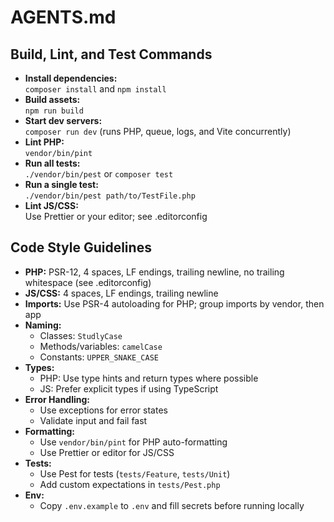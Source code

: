 # AGENTS.md

## Build, Lint, and Test Commands

- **Install dependencies:**  
  `composer install` and `npm install`
- **Build assets:**  
  `npm run build`
- **Start dev servers:**  
  `composer run dev` (runs PHP, queue, logs, and Vite concurrently)
- **Lint PHP:**  
  `vendor/bin/pint`
- **Run all tests:**  
  `./vendor/bin/pest` or `composer test`
- **Run a single test:**  
  `./vendor/bin/pest path/to/TestFile.php`
- **Lint JS/CSS:**  
  Use Prettier or your editor; see .editorconfig

## Code Style Guidelines

- **PHP:** PSR-12, 4 spaces, LF endings, trailing newline, no trailing whitespace (see .editorconfig)
- **JS/CSS:** 4 spaces, LF endings, trailing newline
- **Imports:** Use PSR-4 autoloading for PHP; group imports by vendor, then app
- **Naming:**  
  - Classes: `StudlyCase`  
  - Methods/variables: `camelCase`  
  - Constants: `UPPER_SNAKE_CASE`
- **Types:**  
  - PHP: Use type hints and return types where possible  
  - JS: Prefer explicit types if using TypeScript
- **Error Handling:**  
  - Use exceptions for error states  
  - Validate input and fail fast
- **Formatting:**  
  - Use `vendor/bin/pint` for PHP auto-formatting  
  - Use Prettier or editor for JS/CSS
- **Tests:**  
  - Use Pest for tests (`tests/Feature`, `tests/Unit`)  
  - Add custom expectations in `tests/Pest.php`
- **Env:**  
  - Copy `.env.example` to `.env` and fill secrets before running locally
